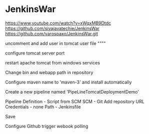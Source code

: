 # JenkinsWar
https://www.youtube.com/watch?v=xWqxMB9Dtdc
https://github.com/sivajavatechie/JenkinsWar
https://github.com/varospaxo/JenkinsWar.git

uncomment and add user in tomcat user file
""<user username="admin" password="admin" roles="manager-gui,manager-status"/>""

configure tomcat server port

restart apache tomcat from windows services

Change bin and webapp path in repository

Configure maven name to 'maven-3' and install automatically

Create a new pipeline named 'PipeLineTomcatDeploymentDemo'

Pipeline Definition - Script from SCM
SCM - Git
Add repository URL
Credentials - none
Path - Jenkinsfile

Save

Configure
Github trigger webook polling

